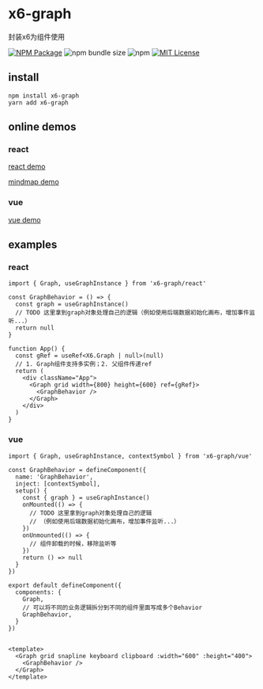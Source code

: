 # x6-graph

封装x6为组件使用

<a href="https://www.npmjs.com/package/x6-graph"><img alt="NPM Package" src="https://img.shields.io/npm/v/x6-graph.svg?style=flat-square"></a>
![npm bundle size](https://img.shields.io/bundlephobia/minzip/x6-graph?style=flat-square)
![npm](https://img.shields.io/npm/dm/x6-graph?style=flat-square)
<a href="/LICENSE"><img src="https://img.shields.io/github/license/lloydzhou/x6-graph?style=flat-square" alt="MIT License"></a>

## install
```
npm install x6-graph
yarn add x6-graph
```

## online demos
### react
[react demo](https://codesandbox.io/s/antv-x6-react-graph-demo-6ere13)

[mindmap demo](https://codesandbox.io/s/x6-hooks-react-mindmap-demo-2t6954?file=/src/App.js)

### vue
[vue demo](https://codesandbox.io/s/x6-hooks-vue-demo-j19slj)


## examples
### react
```
import { Graph, useGraphInstance } from 'x6-graph/react'

const GraphBehavior = () => {
  const graph = useGraphInstance()
  // TODO 这里拿到graph对象处理自己的逻辑（例如使用后端数据初始化画布，增加事件监听...）
  return null
}

function App() {
  const gRef = useRef<X6.Graph | null>(null)
  // 1. Graph组件支持多实例；2. 父组件传递ref
  return (
    <div className="App">
      <Graph grid width={800} height={600} ref={gRef}>
        <GraphBehavior />
      </Graph>
    </div>
  )
}
```

### vue

```
import { Graph, useGraphInstance, contextSymbol } from 'x6-graph/vue'

const GraphBehavior = defineComponent({
  name: 'GraphBehavior',
  inject: [contextSymbol],
  setup() {
    const { graph } = useGraphInstance()
    onMounted(() => {
      // TODO 这里拿到graph对象处理自己的逻辑
      // （例如使用后端数据初始化画布，增加事件监听...）
    })
    onUnmounted(() => {
      // 组件卸载的时候，移除监听等
    })
    return () => null
  }
})

export default defineComponent({
  components: {
    Graph,
    // 可以将不同的业务逻辑拆分到不同的组件里面写成多个Behavior
    GraphBehavior,
  }
})


<template>
  <Graph grid snapline keyboard clipboard :width="600" :height="400">
    <GraphBehavior />
  </Graph>
</template>

```

